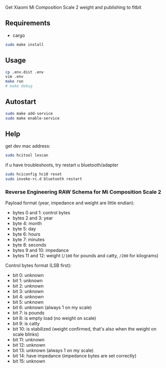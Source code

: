 Get Xiaomi Mi Composition Scale 2 weight and publishing to fitbit

## Requirements

 * cargo

```bash
sudo make install
```

## Usage

```bash
cp .env.dist .env
vim .env
make run
# make debug
```

## Autostart

```bash
sudo make add-service
sudo make enable-service

```
## Help

get dev mac address:

```bash
sudo hcitool lescan
```

if u have troubleshoots, try restart u bluetooth/adapter

```bash
sudo hciconfig hci0 reset
sudo invoke-rc.d bluetooth restart
```

### Reverse Engineering RAW Schema for Mi Composition Scale 2

Payload format (year, impedance and weight are little endian):

* bytes 0 and 1: control bytes
* bytes 2 and 3: year
* byte 4: month
* byte 5: day
* byte 6: hours
* byte 7: minutes
* byte 8: seconds
* bytes 9 and 10: impedance
* bytes 11 and 12: weight (`/100` for pounds and catty, `/200` for kilograms)

Control bytes format (LSB first):

* bit 0:   unknown
* bit 1:   unknown
* bit 2:   unknown
* bit 3:   unknown
* bit 4:   unknown
* bit 5:   unknown
* bit 6:   unknown (always 1 on my scale)
* bit 7:   is pounds
* bit 8:   is empty load (no weight on scale)
* bit 9:   is catty
* bit 10:  is stabilized (weight confirmed, that's also when the weight on scale blinks)
* bit 11:  unknown
* bit 12:  unknown
* bit 13:  unknown (always 1 on my scale)
* bit 14:  have impedance (impedance bytes are set correctly)
* bit 15:  unknown